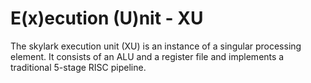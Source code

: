 # E(x)ecution (U)nit - XU

The skylark execution unit (XU) is an instance of a singular processing element. It consists of an 
ALU and a register file and implements a traditional 5-stage RISC pipeline.
